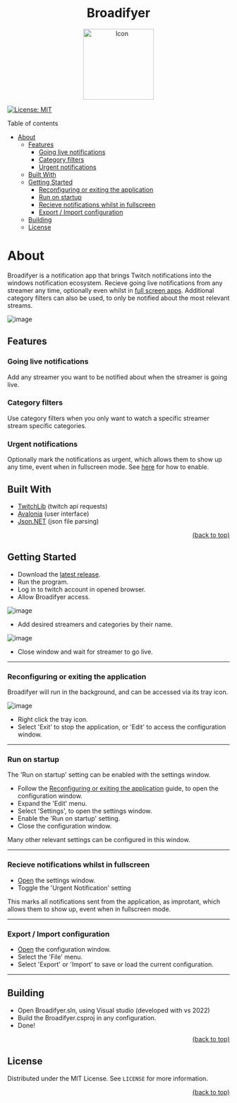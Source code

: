 <div id="top"></div>

<div align="center">
  <h1 align="center">Broadifyer</h1>
  <img src=assets/icon.png alt="Icon" width="160" height="160"/>
</div>

[![License: MIT](https://img.shields.io/badge/License-MIT-yellow.svg)](https://opensource.org/licenses/MIT)

Table of contents

- [About](#about)
  - [Features](#features)
    - [Going live notifications](#going-live-notifications)
    - [Category filters](#category-filters)
    - [Urgent notifications](#urgent-notifications)
  - [Built With](#built-with)
  - [Getting Started](#getting-started)
    - [Reconfiguring or exiting the application](#reconfiguring-or-exiting-the-application)
    - [Run on startup](#run-on-startup)
    - [Recieve notifications whilst in fullscreen](#recieve-notifications-whilst-in-fullscreen)
    - [Export / Import configuration](#export--import-configuration)
  - [Building](#building)
  - [License](#license)

# About

Broadifyer is a notification app that brings Twitch notifications into the windows notification ecosystem. Recieve going live notifications from any streamer any time, optionally even whilst in [full screen apps](#recieve-notifications-whilst-in-fullscreen). Additional category filters can also be used, to only be notified about the most relevant streams.

![image](assets/app_example.png)

## Features

### Going live notifications

Add any streamer you want to be notified about when the streamer is going live.

### Category filters

Use category filters when you only want to watch a specific streamer stream specific categories.


### Urgent notifications

Optionally mark the notifications as urgent, which allows them to show up any time, event when in fullscreen mode.
See [here](#recieve-notifications-whilst-in-fullscreen) for how to enable.

## Built With

- [TwitchLib](https://github.com/TwitchLib/TwitchLib) (twitch api requests)
- [Avalonia](https://www.avaloniaui.net/) (user interface)
- [Json.NET](https://www.newtonsoft.com/json) (json file parsing)

<p align="right"><a href="#top">(back to top)</a></p>

## Getting Started

- Download the [latest release](https://github.com/karstensensensen/Broadifyer/releases/latest).
- Run the program.
- Log in to twitch account in opened browser.
- Allow  Broadifyer access.

![image](assets/auth_img.png)

- Add desired streamers and categories by their name.

![image](assets/usage_example.gif)

- Close window and wait for streamer to go live.

---

### Reconfiguring or exiting the application

Broadifyer will run in the background, and can be accessed via its tray icon.

![image](assets/tray_location.png)

- Right click the tray icon.
- Select 'Exit' to stop the application, or 'Edit' to access the configuration window.

---

### Run on startup
The 'Run on startup' setting can be enabled with the settings window.

- Follow the [Reconfiguring or exiting the application](#reconfiguring-or-exiting-the-application) guide, to open the configuration window.
- Expand the 'Edit' menu.
- Select 'Settings', to open the settings window.
- Enable the 'Run on startup' setting.
- Close the configuration window.

Many other relevant settings can be configured in this window.

---

### Recieve notifications whilst in fullscreen

- [Open](#reconfiguring-or-exiting-the-application) the settings window.
- Toggle the 'Urgent Notification' setting

This marks all notifications sent from the application, as improtant, which allows them to show up, event when in fullscreen mode.

---

### Export / Import configuration

- [Open](#reconfiguring-or-exiting-the-application) the configuration window.
- Select the 'File' menu.
- Select 'Export' or 'Import' to save or load the current configuration.

---

## Building

- Open Broadifyer.sln, using Visual studio (developed with vs 2022)
- Build the Broadifyer.csproj in any configuration.
- Done!

<p align="right"><a href="#top">(back to top)</a></p>


## License

Distributed under the MIT License. See `LICENSE` for more information.

<p align="right"><a href="#top">(back to top)</a></p>


[AuthImage]: https://github.com/karstensensensen/AsciiRenderer/blob/main/assets/auth_img.png
[UsageExample]: https://github.com/karstensensensen/AsciiRenderer/blob/main/assets/usage_example.gif
[TrayIcon]: https://github.com/karstensensensen/AsciiRenderer/blob/main/assets/tray_location.png